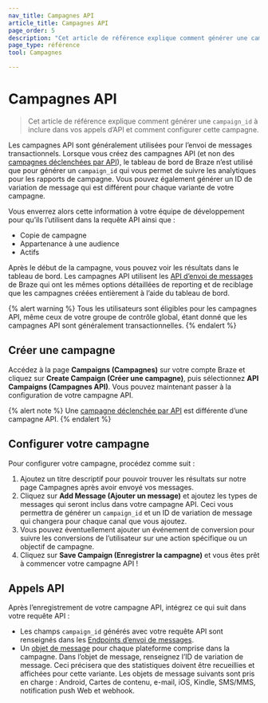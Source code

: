 ```yaml
---
nav_title: Campagnes API
article_title: Campagnes API
page_order: 5
description: "Cet article de référence explique comment générer une campaign_id à inclure dans vos appels d’API et comment configurer cette campagne."
page_type: référence
tool: Campagnes

---
```

# Campagnes API

> Cet article de référence explique comment générer une `campaign_id` à inclure dans vos appels d’API et comment configurer cette campagne.

Les campagnes API sont généralement utilisées pour l’envoi de messages transactionnels. Lorsque vous créez des campagnes API (et non des [campagnes déclenchées par API]({{site.baseurl}}/user_guide/engagement_tools/campaigns/building_campaigns/delivery_types/api_triggered_delivery/)), le tableau de bord de Braze n’est utilisé que pour générer un `campaign_id` qui vous permet de suivre les analytiques pour les rapports de campagne. Vous pouvez également générer un ID de variation de message qui est différent pour chaque variante de votre campagne. 

Vous enverrez alors cette information à votre équipe de développement pour qu’ils l’utilisent dans la requête API ainsi que :
- Copie de campagne
- Appartenance à une audience
- Actifs

Après le début de la campagne, vous pouvez voir les résultats dans le tableau de bord. Les campagnes API utilisent les [API d’envoi de messages]({{site.baseurl}}/api/endpoints/messaging/) de Braze qui ont les mêmes options détaillées de reporting et de reciblage que les campagnes créées entièrement à l’aide du tableau de bord.

{% alert warning %}
Tous les utilisateurs sont éligibles pour les campagnes API, même ceux de votre groupe de contrôle global, étant donné que les campagnes API sont généralement transactionnelles.
{% endalert %}

## Créer une campagne

Accédez à la page **Campaigns (Campagnes)** sur votre compte Braze et cliquez sur **Create Campaign (Créer une campagne)**, puis sélectionnez **API Campaigns (Campagnes API)**. Vous pouvez maintenant passer à la configuration de votre campagne API.

{% alert note %}
Une [campagne déclenchée par API]({{site.baseurl}}/user_guide/engagement_tools/campaigns/building_campaigns/delivery_types/api_triggered_delivery/) est différente d’une campagne API.
{% endalert %}

## Configurer votre campagne

Pour configurer votre campagne, procédez comme suit :

1. Ajoutez un titre descriptif pour pouvoir trouver les résultats sur notre page Campagnes après avoir envoyé vos messages.
2. Cliquez sur **Add Message (Ajouter un message)** et ajoutez les types de messages qui seront inclus dans votre campagne API. Ceci vous permettra de générer un `campaign_id` et un ID de variation de message qui changera pour chaque canal que vous ajoutez. 
3. Vous pouvez éventuellement ajouter un événement de conversion pour suivre les conversions de l’utilisateur sur une action spécifique ou un objectif de campagne.
4. Cliquez sur **Save Campaign (Enregistrer la campagne)** et vous êtes prêt à commencer votre campagne API !

## Appels API

Après l’enregistrement de votre campagne API, intégrez ce qui suit dans votre requête API : 
- Les champs `campaign_id` générés avec votre requête API sont renseignés dans les [Endpoints d’envoi de messages][2].
- Un [objet de message]({{site.baseurl}}/api/objects_filters/#messaging-objects) pour chaque plateforme comprise dans la campagne. Dans l’objet de message, renseignez l’ID de variation de message. Ceci précisera que des statistiques doivent être recueillies et affichées pour cette variante. Les objets de message suivants sont pris en charge : Android, Cartes de contenu, e-mail, iOS, Kindle, SMS/MMS, notification push Web et webhook.

[2]: {{site.baseurl}}/api/endpoints/messaging/#send-endpoints

